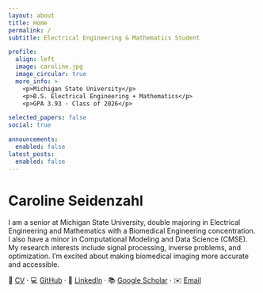 ```yaml
---
layout: about
title: Home
permalink: /
subtitle: Electrical Engineering & Mathematics Student

profile:
  align: left
  image: caroline.jpg
  image_circular: true
  more_info: >
    <p>Michigan State University</p>
    <p>B.S. Electrical Engineering + Mathematics</p>
    <p>GPA 3.93 · Class of 2026</p>

selected_papers: false
social: true

announcements:
  enabled: false
latest_posts:
  enabled: false
---
```


# Caroline Seidenzahl

I am a senior at Michigan State University, double majoring in Electrical Engineering and Mathematics with a Biomedical Engineering concentration. I also have a minor in Computational Modeling and Data Science (CMSE).
My research interests include signal processing, inverse problems, and optimization. I’m excited about making biomedical imaging more accurate and accessible.

📄 [CV](assets/Caroline_Seidenzahl_CV.pdf) · 💻 [GitHub](https://github.com/seidenza) · 🔗 [LinkedIn](https://linkedin.com/in/seidenza) · 📚 [Google Scholar](#) · ✉️ [Email](mailto:seidenza@msu.edu)
